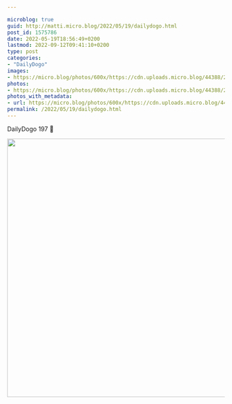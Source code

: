 ```yaml
---

microblog: true
guid: http://matti.micro.blog/2022/05/19/dailydogo.html
post_id: 1575786
date: 2022-05-19T18:56:49+0200
lastmod: 2022-09-12T09:41:10+0200
type: post
categories:
- "DailyDogo"
images:
- https://micro.blog/photos/600x/https://cdn.uploads.micro.blog/44388/2022/f31bedf862.jpg
photos:
- https://micro.blog/photos/600x/https://cdn.uploads.micro.blog/44388/2022/f31bedf862.jpg
photos_with_metadata:
- url: https://micro.blog/photos/600x/https://cdn.uploads.micro.blog/44388/2022/f31bedf862.jpg
permalink: /2022/05/19/dailydogo.html
---
```

DailyDogo 197 🐶

<img src="https://micro.blog/photos/600x/https://blog.martin-haehnel.de/uploads/2022/f31bedf862.jpg" width="600" height="600" alt="" />
